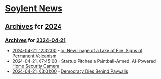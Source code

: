# [Soylent News](../../../README.md)

## [Archives](../../index.md) for [2024](../index.md)

### [Archives](../../index.md) for [2024-04-21](index.md)

* [2024-04-21, 12:32:00](https://soylentnews.org/article.pl?sid=24/04/20/0335232&from=rss) - [Io: New Image of a Lake of Fire, Signs of Permanent Volcanism](https://soylentnews.org/article.pl?sid=24/04/20/0335232&from=rss)
* [2024-04-21, 07:45:00](https://soylentnews.org/article.pl?sid=24/04/20/0316208&from=rss) - [Startup Pitches a Paintball-Armed, AI-Powered Home Security Camera](https://soylentnews.org/article.pl?sid=24/04/20/0316208&from=rss)
* [2024-04-21, 03:01:00](https://soylentnews.org/article.pl?sid=24/04/20/0312204&from=rss) - [Democracy Dies Behind Paywalls](https://soylentnews.org/article.pl?sid=24/04/20/0312204&from=rss)
